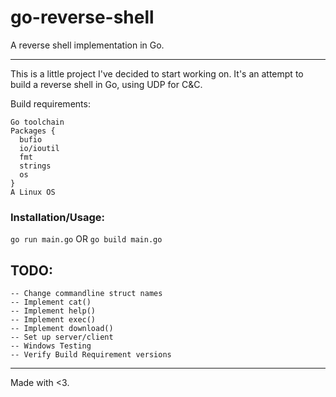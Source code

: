# go-reverse-shell
A reverse shell implementation in Go.

---

This is a little project I've decided to start working on. It's an attempt to build a reverse shell in Go, using UDP for C&C.

Build requirements:

```
Go toolchain
Packages {
  bufio
  io/ioutil
  fmt
  strings
  os
}
A Linux OS
```

### Installation/Usage:
`go run main.go` OR `go build main.go`

## TODO:
```
-- Change commandline struct names
-- Implement cat()
-- Implement help()
-- Implement exec()
-- Implement download()
-- Set up server/client
-- Windows Testing
-- Verify Build Requirement versions
```

---

Made with <3.
